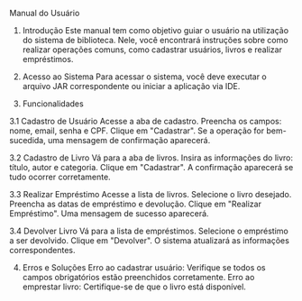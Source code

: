 
Manual do Usuário

1. Introdução
Este manual tem como objetivo guiar o usuário na utilização do sistema de biblioteca. Nele, você encontrará instruções sobre como realizar operações comuns, como cadastrar usuários, livros e realizar empréstimos.

2. Acesso ao Sistema
Para acessar o sistema, você deve executar o arquivo JAR correspondente ou iniciar a aplicação via IDE.

3. Funcionalidades
   
3.1 Cadastro de Usuário
Acesse a aba de cadastro.
Preencha os campos: nome, email, senha e CPF.
Clique em "Cadastrar".
Se a operação for bem-sucedida, uma mensagem de confirmação aparecerá.

3.2 Cadastro de Livro
Vá para a aba de livros.
Insira as informações do livro: título, autor e categoria.
Clique em "Cadastrar".
A confirmação aparecerá se tudo ocorrer corretamente.

3.3 Realizar Empréstimo
Acesse a lista de livros.
Selecione o livro desejado.
Preencha as datas de empréstimo e devolução.
Clique em "Realizar Empréstimo".
Uma mensagem de sucesso aparecerá.

3.4 Devolver Livro
Vá para a lista de empréstimos.
Selecione o empréstimo a ser devolvido.
Clique em "Devolver".
O sistema atualizará as informações correspondentes.

4. Erros e Soluções
Erro ao cadastrar usuário: Verifique se todos os campos obrigatórios estão preenchidos corretamente.
Erro ao emprestar livro: Certifique-se de que o livro está disponível.
